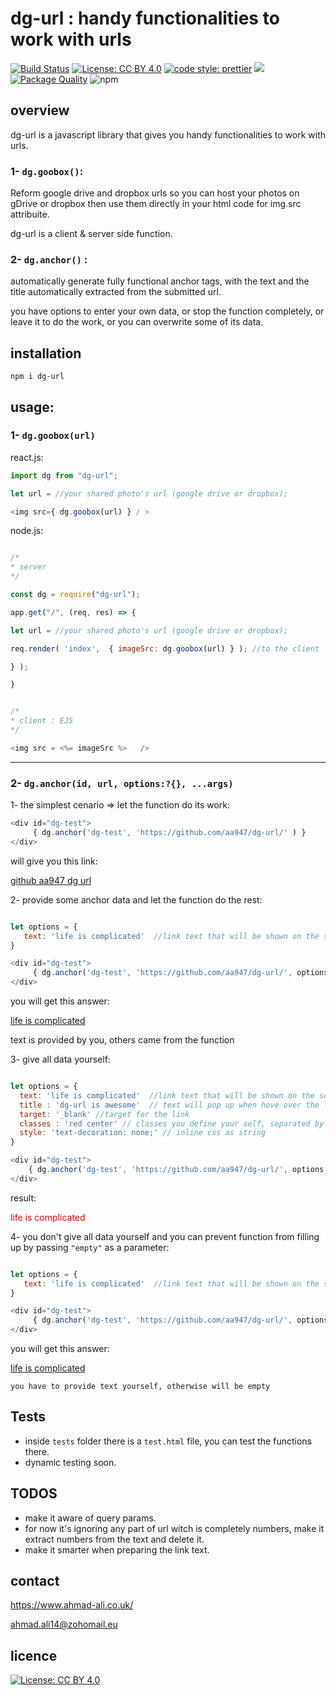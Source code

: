 # dg-url :  handy functionalities to work with urls
[![Build Status](https://travis-ci.org/aa947/dg-url.svg?branch=master)](https://travis-ci.org/aa947/dg-url)  [![License: CC BY 4.0](https://img.shields.io/badge/License-CC%20BY%204.0-lightgrey.svg)](https://creativecommons.org/licenses/by/4.0/) [![code style: prettier](https://img.shields.io/badge/code_style-prettier-ff69b4.svg?style=flat-square)](https://github.com/prettier/prettier) ![](https://david-dm.org/aa947/dg-url.svg) 
[![Package Quality](https://npm.packagequality.com/shield/dg-url.svg)](https://packagequality.com/#?package=dg-url)
![npm](https://img.shields.io/npm/dt/dg-url)

## overview

dg-url is a javascript library that gives you handy functionalities to work with urls. 

### 1- `dg.goobox()`:
 
 Reform google drive and dropbox urls so you can host your photos on gDrive or dropbox then use them directly in your html code for img.src attribuite.

 dg-url is a client & server side function.

### 2- `dg.anchor()` :
automatically generate fully functional anchor tags, with the text and the title automatically extracted from the submitted url. 

you have options to enter your own data, or stop the function completely, or leave it to do the work, or you can overwrite some of its data. 



## installation 
 
 ``` npm i dg-url ```
 
## usage:

### 1- `dg.goobox(url)` 
react.js:

```javascript
import dg from "dg-url";

let url = //your shared photo's url (google drive or dropbox);

<img src={ dg.goobox(url) } / >

```

node.js:

```javascript 

/*
* server
*/

const dg = require("dg-url");

app.get("/", (req, res) => {

let url = //your shared photo's url (google drive or dropbox);

req.render( 'index',  { imageSrc: dg.goobox(url) } ); //to the client

} );

}


/*
* client : EJS
*/

<img src = <%= imageSrc %>   />


```
<hr />

### 2- `dg.anchor(id, url, options:?{}, ...args)`

1- the simplest cenario => let the function do its work:

```javascript
<div id="dg-test">
     { dg.anchor('dg-test', 'https://github.com/aa947/dg-url/' ) }
</div>
```
 will give you this link:  
      
 <a href="https://github.com/aa947/dg-url" title="github  github aa947 dg url ">github aa947 dg url </a>

2- provide some anchor data and let the function do the rest:

```javascript

let options = {
   text: 'life is complicated'  //link text that will be shown on the screen 
}

<div id="dg-test">
     { dg.anchor('dg-test', 'https://github.com/aa947/dg-url/', options ) }
</div>

```
you will get this answer:  
     
 <a href="https://github.com/aa947/dg-url" title="github  github aa947 dg url ">life is complicated </a>
 
 text is provided by you, others came from the function
     
     
 3-  give all data yourself:
 
 ```javascript
 
 let options = {
   text: 'life is complicated'  //link text that will be shown on the screen 
   title : 'dg-url is awesome'  // text will pop up when hove over the link
   target: '_blank' //target for the link
   classes : 'red center' // classes you define your self, separated by space
   style: 'text-decoration: none;' // inline css as string
}

<div id="dg-test">
     { dg.anchor('dg-test', 'https://github.com/aa947/dg-url/', options ) }
</div>

 ```
 
 result:
 
 <a href="https://github.com/aa947/dg-url" class="red" title="dg-url is awesome" target="_blank" style="text-decoration:none; color:red;" >life is complicated </a>
 
 
4- you don't give all data yourself and you can prevent function from filling up by passing `"empty"` as a parameter:

```javascript

let options = {
   text: 'life is complicated'  //link text that will be shown on the screen 
}

<div id="dg-test">
     { dg.anchor('dg-test', 'https://github.com/aa947/dg-url/', options, empty ) }
</div>

```
you will get this answer:  
     
<a href="https://github.com/aa947/dg-url" >life is complicated </a>

`you have to provide text yourself, otherwise will be empty`

## Tests 
- inside `tests` folder there is a `test.html` file, you can test the functions there.
- dynamic testing soon.

## TODOS
- make it aware of query params.
- for now it's ignoring any part of url witch is completely numbers, make it extract numbers from the text and delete it.
- make it smarter when preparing the link text.

## contact

 https://www.ahmad-ali.co.uk/
 
 ahmad.ali14@zohomail.eu
 
## licence 

 [![License: CC BY 4.0](https://licensebuttons.net/l/by/4.0/80x15.png)](https://creativecommons.org/licenses/by/4.0/)
